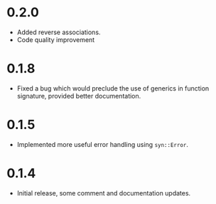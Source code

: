 # 0.2.0
- Added reverse associations.
- Code quality improvement

# 0.1.8
- Fixed a bug which would preclude the use of generics in function signature, provided better documentation.

# 0.1.5
- Implemented more useful error handling using `syn::Error`.

# 0.1.4
- Initial release, some comment and documentation updates.